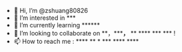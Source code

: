- 👋 Hi, I’m @zshuang80826
- 👀 I’m interested in ***
- 🌱 I’m currently learning ******
- 💞️ I’m looking to collaborate on **，*******，**** ** **** *** *** !
- 📫 How to reach me : **** ** * *** **** ****

<!---
zshuang80826/zshuang80826 is a ✨ special ✨ repository because its `README.md` (this file) appears on your GitHub profile.
You can click the Preview link to take a look at your changes.
--->
